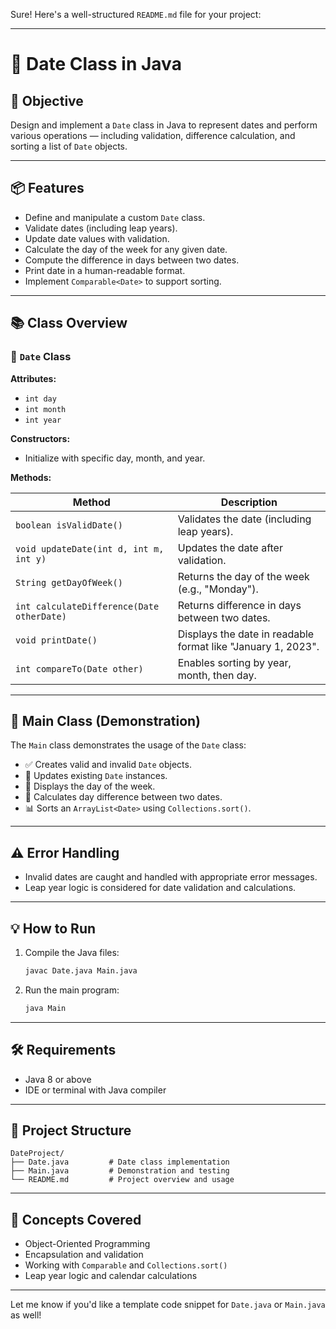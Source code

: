 Sure! Here's a well-structured `README.md` file for your project:

---

# 📅 Date Class in Java

## 🧾 Objective

Design and implement a `Date` class in Java to represent dates and perform various operations — including validation, difference calculation, and sorting a list of `Date` objects.

---

## 📦 Features

- Define and manipulate a custom `Date` class.
- Validate dates (including leap years).
- Update date values with validation.
- Calculate the day of the week for any given date.
- Compute the difference in days between two dates.
- Print date in a human-readable format.
- Implement `Comparable<Date>` to support sorting.

---

## 📚 Class Overview

### 🔹 `Date` Class

**Attributes:**
- `int day`
- `int month`
- `int year`

**Constructors:**
- Initialize with specific day, month, and year.

**Methods:**

| Method                          | Description |
|-------------------------------|-------------|
| `boolean isValidDate()`        | Validates the date (including leap years). |
| `void updateDate(int d, int m, int y)` | Updates the date after validation. |
| `String getDayOfWeek()`        | Returns the day of the week (e.g., "Monday"). |
| `int calculateDifference(Date otherDate)` | Returns difference in days between two dates. |
| `void printDate()`             | Displays the date in readable format like "January 1, 2023". |
| `int compareTo(Date other)`    | Enables sorting by year, month, then day. |

---

## 🧪 Main Class (Demonstration)

The `Main` class demonstrates the usage of the `Date` class:

- ✅ Creates valid and invalid `Date` objects.
- 🔄 Updates existing `Date` instances.
- 📆 Displays the day of the week.
- 🧮 Calculates day difference between two dates.
- 📊 Sorts an `ArrayList<Date>` using `Collections.sort()`.

---

## ⚠️ Error Handling

- Invalid dates are caught and handled with appropriate error messages.
- Leap year logic is considered for date validation and calculations.

---

## 💡 How to Run

1. Compile the Java files:
   ```bash
   javac Date.java Main.java
   ```

2. Run the main program:
   ```bash
   java Main
   ```

---

## 🛠 Requirements

- Java 8 or above
- IDE or terminal with Java compiler

---

## 📁 Project Structure

```
DateProject/
├── Date.java         # Date class implementation
├── Main.java         # Demonstration and testing
└── README.md         # Project overview and usage
```

---

## 🧠 Concepts Covered

- Object-Oriented Programming
- Encapsulation and validation
- Working with `Comparable` and `Collections.sort()`
- Leap year logic and calendar calculations

---

Let me know if you'd like a template code snippet for `Date.java` or `Main.java` as well!
